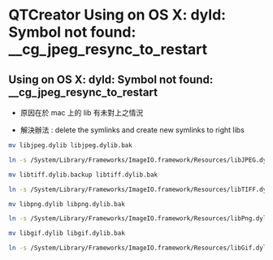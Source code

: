 # QTCreator Using on OS X:  dyld: Symbol not found: __cg_jpeg_resync_to_restart


<!--more-->
## Using on OS X: dyld: Symbol not found: __cg_jpeg_resync_to_restart
- 原因在於 mac 上的 lib 有未對上之情況

- 解決辦法 : delete the symlinks and create new symlinks to right libs



```bash
mv libjpeg.dylib libjpeg.dylib.bak

ln -s /System/Library/Frameworks/ImageIO.framework/Resources/libJPEG.dylib libJPEG.dylib

mv libtiff.dylib.backup libtiff.dylib.bak

ln -s /System/Library/Frameworks/ImageIO.framework/Resources/libTIFF.dylib libTIFF.dylib

mv libpng.dylib libpng.dylib.bak

ln -s /System/Library/Frameworks/ImageIO.framework/Resources/libPng.dylib libPNG.dylib

mv libgif.dylib libgif.dylib.bak 

ln -s /System/Library/Frameworks/ImageIO.framework/Resources/libGif.dylib libGIF.dylib
